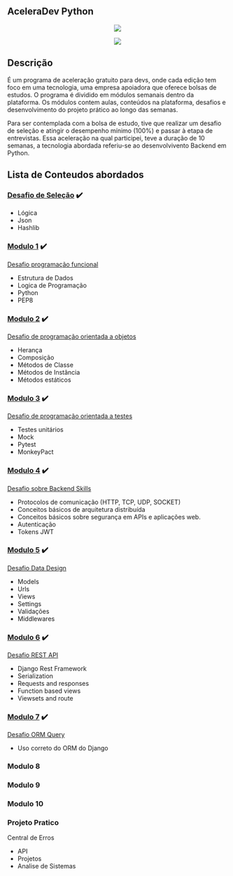 ## AceleraDev Python

<p align="center">
<img src="https://lh3.googleusercontent.com/pw/ACtC-3dpU8NZHmryTkKQ7rNWWwdBXzdwYTuT2iZwNnCkUSaJuSbsGBxcaqaGqeieAt3obUqHKD8yswIUX5_jYXsgO4_ecwI-TuaSMmXqm1NVynkna3ET-7abocE6sEqCNfBUjIFqyMsI7dA2tPChtvDAKzM=w279-h142-no?authuser=3"/>
</p>

<p align="center">
<img src="https://img.shields.io/static/v1?label=Status&message=Em_andamento&color=purple&style=for-the-badge"/>
</p>

## Descrição
É um programa de aceleração gratuito para devs, onde cada edição tem foco em uma tecnologia, 
uma empresa apoiadora que oferece bolsas de estudos. O programa é dividido em módulos semanais dentro da plataforma. 
Os módulos contem aulas, conteúdos na plataforma, desafios e desenvolvimento do projeto prático ao longo das semanas.

Para ser contemplada com a bolsa de estudo, tive que realizar um desafio de seleção e atingir o desempenho mínimo 
(100%) e passar à etapa de entrevistas. Essa aceleração na qual participei, teve a duração de 10 semanas,
a tecnologia abordada referiu-se ao desenvolvivento Backend em Python.

## Lista de Conteudos abordados

### [Desafio de Seleção](https://github.com/elladarte/AceleraDev_Python/tree/master/Desafio%20de%20Selecao) :heavy_check_mark:
- Lógica
- Json
- Hashlib
### [Modulo 1](https://github.com/elladarte/AceleraDev_Python/tree/master/Modulo%201) :heavy_check_mark:
[Desafio programação funcional](https://github.com/elladarte/AceleraDev_Python/tree/master/Modulo%201/desafio-programacao-funcional)
- Estrutura de Dados
- Logica de Programação
- Python
- PEP8
### [Modulo 2](https://github.com/elladarte/AceleraDev_Python/tree/master/Modulo%202) :heavy_check_mark:
[Desafio de programação orientada a objetos](https://github.com/elladarte/AceleraDev_Python/tree/master/Modulo%202/desafio-poo) 
- Herança
- Composição
- Métodos de Classe
- Métodos de Instância
- Métodos estáticos
### [Modulo 3](https://github.com/elladarte/AceleraDev_Python/tree/master/Modulo%203) :heavy_check_mark:
[Desafio de programação orientada a testes](https://github.com/elladarte/AceleraDev_Python/tree/master/Modulo%203/desafio_programacao_orientada_testes)
- Testes unitários
- Mock
- Pytest
- MonkeyPact
### [Modulo 4](https://github.com/elladarte/AceleraDev_Python/tree/master/Modulo%204) :heavy_check_mark:
[Desafio sobre Backend Skills](https://github.com/elladarte/AceleraDev_Python/tree/master/Modulo%204/desafio_backend_skills)
- Protocolos de comunicação (HTTP, TCP, UDP, SOCKET)
- Conceitos básicos de arquitetura distribuída
- Conceitos básicos sobre segurança em APIs e aplicações web.
- Autenticação
- Tokens JWT
### [Modulo 5](https://github.com/elladarte/AceleraDev_Python/tree/master/Modulo%205) :heavy_check_mark:
[Desafio Data Design](https://github.com/elladarte/AceleraDev_Python/tree/master/Modulo%205/desafio_data_design)
- Models
- Urls
- Views
- Settings
- Validações
- Middlewares
### [Modulo 6](https://github.com/elladarte/AceleraDev_Python/tree/master/Modulo%206) :heavy_check_mark:
[Desafio REST API](https://github.com/elladarte/AceleraDev_Python/tree/master/Modulo%206/desafio_REST_API)
- Django Rest Framework
- Serialization
- Requests and responses
- Function based views
- Viewsets and route
### [Modulo 7](https://github.com/elladarte/AceleraDev_Python/tree/master/Modulo%207) :heavy_check_mark:
[Desafio ORM Query](https://github.com/elladarte/AceleraDev_Python/tree/master/Modulo%207/Desafio_ORM_Query)
- Uso correto do ORM do Django
### Modulo 8
### Modulo 9
### Modulo 10
### Projeto Pratico
Central de Erros
- API
- Projetos
- Analise de Sistemas
